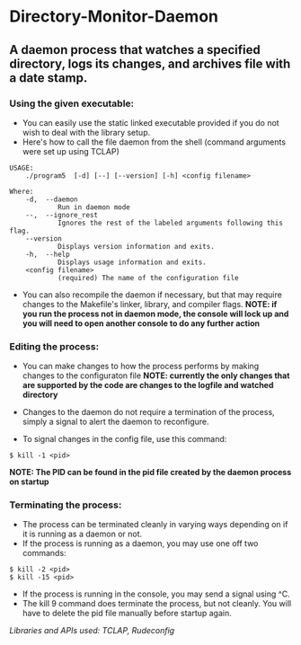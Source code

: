 # Directory-Monitor-Daemon
## A daemon process that watches a specified directory, logs its changes, and archives file with a date stamp.

### Using the given executable:

* You can easily use the static linked executable provided if you do not wish to deal with the library setup.
* Here's how to call the file daemon from the shell (command arguments were set up using TCLAP)
```unix
USAGE:
	./program5  [-d] [--] [--version] [-h] <config filename>

Where:
	-d,  --daemon
			Run in daemon mode
	--,  --ignore_rest
			Ignores the rest of the labeled arguments following this flag.
	--version
			Displays version information and exits.
	-h,  --help
			Displays usage information and exits.
	<config filename>
			(required) The name of the configuration file
```
* You can also recompile the daemon if necessary, but that may require changes to the Makefile's linker, library, and compiler flags.
	**NOTE: if you run the process not in daemon mode, the console will lock up and you will need to open another console to do any           further action**

### Editing the process:
* You can make changes to how the process performs by making changes to the configuraton file
**NOTE: currently the only changes that are supported by the code are changes to the logfile and watched directory**
* Changes to the daemon do not require a termination of the process, simply a signal to alert the daemon to reconfigure.

* To signal changes in the config file, use this command:
```
$ kill -1 <pid>
```     
**NOTE: The PID can be found in the pid file created by the daemon process on startup**
        
### Terminating the process:
* The process can be terminated cleanly in varying ways depending on if it is running as a daemon or not.
* If the process is running as a daemon, you may use one off two commands:
```	
$ kill -2 <pid>
$ kill -15 <pid>
```
* If the process is running in the console, you may send a signal using ^C.
* The kill 9 command does terminate the process, but not cleanly. You will have to delete the pid file manually before startup again.
	
*Libraries and APIs used: TCLAP, Rudeconfig*
